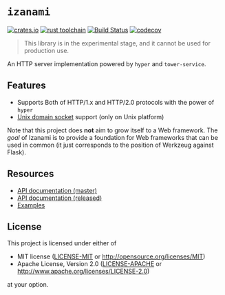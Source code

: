 # `izanami`

[![crates.io](https://img.shields.io/crates/v/izanami.svg)](https://crates.io/crates/izanami)
[![rust toolchain](https://img.shields.io/badge/rust%20toolchain-1.32.0%2B-yellowgreen.svg)](https://blog.rust-lang.org/2018/12/20/Rust-1.32.0.html)
[![Build Status](https://ubnt-intrepid.visualstudio.com/izanami/_apis/build/status/ubnt-intrepid.izanami?branchName=master)](https://ubnt-intrepid.visualstudio.com/izanami/_build/latest?definitionId=2?branchName=master)
[![codecov](https://codecov.io/gh/ubnt-intrepid/izanami/branch/master/graph/badge.svg)](https://codecov.io/gh/ubnt-intrepid/izanami)

> This library is in the experimental stage, and it cannot be used for production use.

An HTTP server implementation powered by `hyper` and `tower-service`.

## Features

* Supports Both of HTTP/1.x and HTTP/2.0 protocols with the power of `hyper`
* [Unix domain socket](./examples/uds-server) support (only on Unix platform)

Note that this project does **not** aim to grow itself to a Web framework.
The *goal* of Izanami is to provide a foundation for Web frameworks that can
be used in common (it just corresponds to the position of Werkzeug against Flask).

## Resources

* [API documentation (master)](https://ubnt-intrepid.github.io/izanami)
* [API documentation (released)](https://docs.rs/izanami)
* [Examples](./examples)

## License

This project is licensed under either of

* MIT license ([LICENSE-MIT](./LICENSE-MIT) or http://opensource.org/licenses/MIT)
* Apache License, Version 2.0 ([LICENSE-APACHE](./LICENSE-APACHE) or http://www.apache.org/licenses/LICENSE-2.0)

at your option.

<!-- links -->

[`hyper`]: https://github.com/hyperium/hyper
[`tokio`]: https://github.com/tokio-rs/tokio
